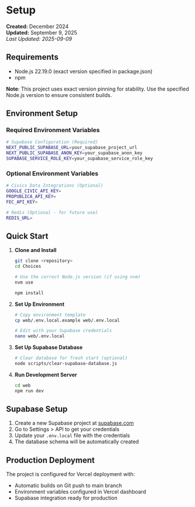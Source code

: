 # Setup

**Created:** December 2024  
**Updated:** September 9, 2025  
*Last Updated: 2025-09-09*

## Requirements
- Node.js 22.19.0 (exact version specified in package.json)
- npm

**Note**: This project uses exact version pinning for stability. Use the specified Node.js version to ensure consistent builds.

## Environment Setup

### Required Environment Variables
```bash
# Supabase Configuration (Required)
NEXT_PUBLIC_SUPABASE_URL=your_supabase_project_url
NEXT_PUBLIC_SUPABASE_ANON_KEY=your_supabase_anon_key
SUPABASE_SERVICE_ROLE_KEY=your_supabase_service_role_key
```

### Optional Environment Variables
```bash
# Civics Data Integrations (Optional)
GOOGLE_CIVIC_API_KEY=
PROPUBLICA_API_KEY=
FEC_API_KEY=

# Redis (Optional - for future use)
REDIS_URL=
```

## Quick Start

1. **Clone and Install**
   ```bash
   git clone <repository>
   cd Choices
   
   # Use the correct Node.js version (if using nvm)
   nvm use
   
   npm install
   ```

2. **Set Up Environment**
   ```bash
   # Copy environment template
   cp web/.env.local.example web/.env.local
   
   # Edit with your Supabase credentials
   nano web/.env.local
   ```

3. **Set Up Supabase Database**
   ```bash
   # Clear database for fresh start (optional)
   node scripts/clear-supabase-database.js
   ```

4. **Run Development Server**
   ```bash
   cd web
   npm run dev
   ```

## Supabase Setup

1. Create a new Supabase project at [supabase.com](https://supabase.com)
2. Go to Settings > API to get your credentials
3. Update your `.env.local` file with the credentials
4. The database schema will be automatically created

## Production Deployment

The project is configured for Vercel deployment with:
- Automatic builds on Git push to main branch
- Environment variables configured in Vercel dashboard
- Supabase integration ready for production
